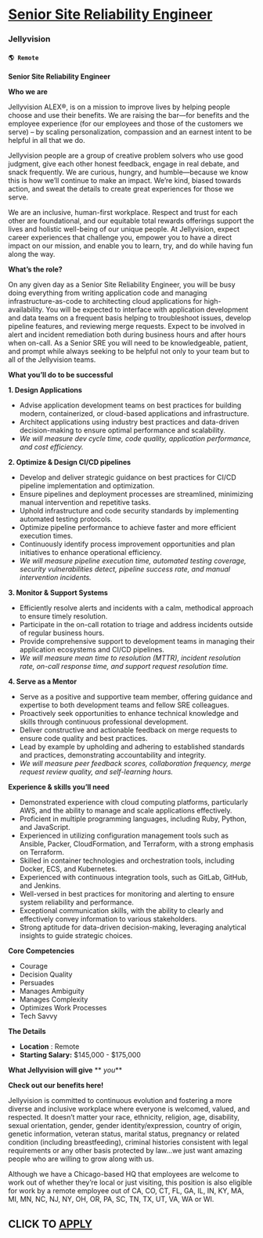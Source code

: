 # [Senior Site Reliability Engineer](https://www.remotewlb.com/apply/senior-site-reliability-engineer-125879)  
### Jellyvision  
#### `🌎 Remote`  

**Senior Site Reliability Engineer**

**Who we are**

Jellyvision ALEX®, is on a mission to improve lives by helping people choose and use their benefits. We are raising the bar—for benefits and the employee experience (for our employees and those of the customers we serve) – by scaling personalization, compassion and an earnest intent to be helpful in all that we do.

Jellyvision people are a group of creative problem solvers who use good judgment, give each other honest feedback, engage in real debate, and snack frequently. We are curious, hungry, and humble—because we know this is how we’ll continue to make an impact. We’re kind, biased towards action, and sweat the details to create great experiences for those we serve.

We are an inclusive, human-first workplace. Respect and trust for each other are foundational, and our equitable total rewards offerings support the lives and holistic well-being of our unique people. At Jellyvision, expect career experiences that challenge you, empower you to have a direct impact on our mission, and enable you to learn, try, and do while having fun along the way.

**What’s the role?**

On any given day as a Senior Site Reliability Engineer, you will be busy doing everything from writing application code and managing infrastructure-as-code to architecting cloud applications for high-availability. You will be expected to interface with application development and data teams on a frequent basis helping to troubleshoot issues, develop pipeline features, and reviewing merge requests. Expect to be involved in alert and incident remediation both during business hours and after hours when on-call. As a Senior SRE you will need to be knowledgeable, patient, and prompt while always seeking to be helpful not only to your team but to all of the Jellyvision teams.

**What you’ll do to be successful**

**1\. Design Applications**

  * Advise application development teams on best practices for building modern, containerized, or cloud-based applications and infrastructure.
  * Architect applications using industry best practices and data-driven decision-making to ensure optimal performance and scalability.
  * _We will measure dev cycle time, code quality, application performance, and cost efficiency._

**2\. Optimize & Design CI/CD pipelines**

  * Develop and deliver strategic guidance on best practices for CI/CD pipeline implementation and optimization.
  * Ensure pipelines and deployment processes are streamlined, minimizing manual intervention and repetitive tasks.
  * Uphold infrastructure and code security standards by implementing automated testing protocols.
  * Optimize pipeline performance to achieve faster and more efficient execution times.
  * Continuously identify process improvement opportunities and plan initiatives to enhance operational efficiency.
  * _We will measure pipeline execution time, automated testing coverage, security vulnerabilities detect, pipeline success rate, and manual intervention incidents._

**3\. Monitor & Support Systems**

  * Efficiently resolve alerts and incidents with a calm, methodical approach to ensure timely resolution.
  * Participate in the on-call rotation to triage and address incidents outside of regular business hours.
  * Provide comprehensive support to development teams in managing their application ecosystems and CI/CD pipelines.
  * _We will measure mean time to resolution (MTTR), incident resolution rate, on-call response time, and support request resolution time._

**4\. Serve as a Mentor**

  * Serve as a positive and supportive team member, offering guidance and expertise to both development teams and fellow SRE colleagues.
  * Proactively seek opportunities to enhance technical knowledge and skills through continuous professional development.
  * Deliver constructive and actionable feedback on merge requests to ensure code quality and best practices.
  * Lead by example by upholding and adhering to established standards and practices, demonstrating accountability and integrity.
  * _We will measure peer feedback scores, collaboration frequency, merge request review quality, and self-learning hours._

**Experience & skills you’ll need**

  * Demonstrated experience with cloud computing platforms, particularly AWS, and the ability to manage and scale applications effectively.
  * Proficient in multiple programming languages, including Ruby, Python, and JavaScript.
  * Experienced in utilizing configuration management tools such as Ansible, Packer, CloudFormation, and Terraform, with a strong emphasis on Terraform.
  * Skilled in container technologies and orchestration tools, including Docker, ECS, and Kubernetes.
  * Experienced with continuous integration tools, such as GitLab, GitHub, and Jenkins.
  * Well-versed in best practices for monitoring and alerting to ensure system reliability and performance.
  * Exceptional communication skills, with the ability to clearly and effectively convey information to various stakeholders.
  * Strong aptitude for data-driven decision-making, leveraging analytical insights to guide strategic choices. 

**Core Competencies**

  * Courage
  * Decision Quality
  * Persuades
  * Manages Ambiguity
  * Manages Complexity
  * Optimizes Work Processes
  * Tech Savvy

**The Details**

  * **Location** : Remote 
  * **Starting Salary:** $145,000 - $175,000

**What Jellyvision will give** ** _you_**

**Check out our benefits here!**

Jellyvision is committed to continuous evolution and fostering a more diverse and inclusive workplace where everyone is welcomed, valued, and respected. It doesn’t matter your race, ethnicity, religion, age, disability, sexual orientation, gender, gender identity/expression, country of origin, genetic information, veteran status, marital status, pregnancy or related condition (including breastfeeding), criminal histories consistent with legal requirements or any other basis protected by law...we just want amazing people who are willing to grow along with us.

Although we have a Chicago-based HQ that employees are welcome to work out of whether they’re local or just visiting, this position is also eligible for work by a remote employee out of CA, CO, CT, FL, GA, IL, IN, KY, MA, MI, MN, NC, NJ, NY, OH, OR, PA, SC, TN, TX, UT, VA, WA or WI.

  
## CLICK TO [APPLY](https://www.remotewlb.com/apply/senior-site-reliability-engineer-125879)

